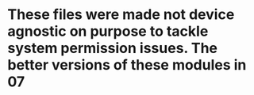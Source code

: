 # These files were made not device agnostic on purpose to tackle system permission issues. The better versions of these modules in 07
